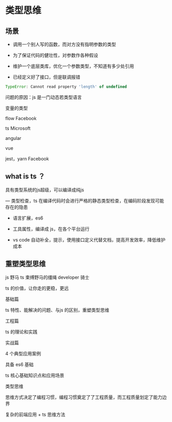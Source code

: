 # 类型思维

## 场景

- 调用一个别人写的函数，而对方没有指明参数的类型

- 为了保证代码的健壮性，对参数作各种假设

- 维护一个底层类库，优化一个参数类型，不知道有多少处引用

- 已经定义好了接口，但是联调报错

```js
TypeError: Cannot read property 'length' of undefined
```

问题的原因：js 是一门动态若类型语言

变量的类型

flow Facebook

ts Microsoft

angular

vue

jest，yarn Facebook

## what is ts ？

具有类型系统的js超级，可以编译成纯js

— 类型检查，ts 在编译代码时会进行严格的静态类型检查，在编码阶段发现可能存在的隐患

- 语言扩展，es6

- 工具属性，编译成 js，在各个平台运行

- vs code 自动补全，提示，使用接口定义代替文档，提高开发效率，降低维护成本

## 重塑类型思维

js 野马
ts 束缚野马的缰绳
developer 骑士

ts 的价值，让你走的更稳，更远

基础篇

ts 特性、能解决的问题、与js 的区别，重塑类型思维

工程篇

ts 的理论和实践

实战篇

4 个典型应用案例

具备 es6 基础

ts 核心基础知识点和应用场景

类型思维

思维方式决定了编程习惯，编程习惯奠定了了工程质量，而工程质量划定了能力边界

复杂的前端应用 + ts 思维方法

